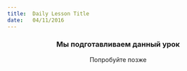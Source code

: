 ```yaml
---
title:  Daily Lesson Title
date:   04/11/2016
---
```


### <center>Мы подготавливаем данный урок</center> 

 <center>Попробуйте позже</center>